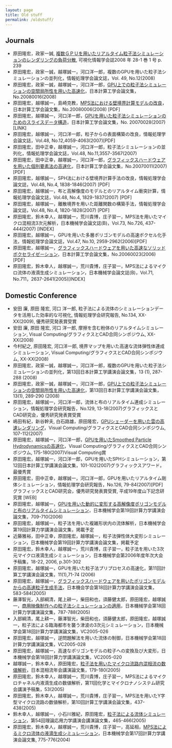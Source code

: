 ```yaml
---
layout: page
title: Old stuff
permalink: /oldstuff/
---
```


## Journals

- 原田隆宏，政家一誠, [複数ＧＰＵを用いたリアルタイム粒子法シミュレーションのレンダリングの負荷分散](https://www.jstage.jst.go.jp/article/jvs/28-1/1/28-1_1_239/_article/-char/ja), 可視化情報学会誌2008 年 28-1 巻 1 号 p. 239
- 原田隆宏，政家一誠，越塚誠一，河口洋一郎，複数のGPUを用いた粒子法シミュレーションの並列化，情報処理学会論文誌，Vol. 49, No.12(2008)
- 原田隆宏，政家一誠，越塚誠一，河口洋一郎，[GPU上での粒子法シミュレーションの空間局所性を用いた高速化](https://www.jstage.jst.go.jp/article/jsces/2008/0/2008_0_20080016/_article/-char/ja)，日本計算工学会論文集，No.20080016(2008)
- 原田隆宏，越塚誠一，島崎克教，[MPS法における壁境界計算モデルの改良](https://www.jstage.jst.go.jp/article/jsces/2008/0/2008_0_20080006/_article/-char/ja)，日本計算工学会論文集，No.20080006(2008) [PDF]
- 原田隆宏，越塚誠一，河口洋一郎，[GPUを用いた粒子法シミュレーションのためのスライスデータ構造](https://www.jstage.jst.go.jp/article/jsces/2007/0/2007_0_20070028/_article/-char/ja)，日本計算工学会論文集，No. 20070028(2007)[LINK]
- 原田隆宏，越塚誠一，河口洋一郎，粒子からの表面構築の改良，情報処理学会論文誌，Vol.48, No.12,4059-4063(2007)[PDF]
- 原田隆宏，田中正幸，越塚誠一，河口洋一郎，粒子法シミュレーションの並列化，情報処理学会論文誌，Vol.48, No.11,3557-3567(2007)
- 原田隆宏，田中正幸，越塚誠一，河口洋一郎，[グラフィックスハードウェアを用いた個別要素法の高速化](https://www.jstage.jst.go.jp/article/jsces/2007/0/2007_0_20070011/_article/-char/ja)，日本計算工学会論文集，No.20070011(2007) [PDF]
- 原田隆宏，越塚誠一，SPH法における壁境界計算手法の改良，情報処理学会論文誌，Vol.48, No.4, 1838-1846(2007) [PDF]
- 原田隆宏，越塚誠一，布と高解像度のモデルとのリアルタイム衝突計算，情報処理学会論文誌，Vol.48, No.4, 1829-1837(2007) [PDF]
- 原田隆宏，越塚誠一，離散境界を用いた距離関数の構築手法，情報処理学会論文誌，Vol.48, No.4, 1820-1828(2007) [PDF]
- 原田隆宏，鈴木幸人，越塚誠一，荒川貴博，庄子習一，MPS法を用いたマイクロ混相流3次元解析，日本機械学会論文誌(B)，Vol.73, No.726, 437-444(2007) [INDEX]
- 原田隆宏，越塚誠一，GPUを用いた多層ポリゴンモデルの高速ボクセル化手法，情報処理学会論文誌，Vol.47, No.10, 2959-2962(2006)[PDF]
- 原田隆宏，越塚誠一，[グラフィックスハードウェアを用いた高速なソリッドボクセライゼーション](https://www.jstage.jst.go.jp/article/jsces/2006/0/2006_0_20060023/_article/-char/ja)，日本計算工学会論文集，No.20060023(2006)[PDF]
- 原田隆宏，鈴木幸人，越塚誠一，荒川貴博，庄子習一，MPS法によるマイクロ流体の液滴生成シミュレーション，日本機械学会論文誌(B)，Vol.71, No.711，2637-2641(2005)[INDEX]


## Domestic Conference 

- 安田 廉, 原田 隆宏, 河口 洋一郎, 粒子法による流体のシミュレーションデータを活用した効率的な可視化, 情報処理学会研究報告, No.134, XX-XX(2009), 優秀研究発表賞受賞
- 安田 廉, 原田 隆宏, 河口 洋一郎, 摩擦を含む粉体のリアルタイムシミュレーション, Visual Computing/グラフィクスとCAD合同シンポジウム, XX-XX(2008)
- 今村紀之, 原田隆宏, 河口洋一郎, 境界マップを用いた高速な流体弾性体連成シミュレーション, Visual Computing/グラフィクスとCAD合同シンポジウム, XX-XX(2008)
- 原田隆宏，政家一誠，越塚誠一，河口洋一郎，複数のGPUを用いた粒子法シミュレーションの並列化，第13回日本計算工学講演会論文集，13 (1), 287-288 (2008)
- 原田隆宏，政家一誠，越塚誠一，河口洋一郎，[GPU上での粒子法シミュレーションの空間局所性を用いた高速化](https://www.jstage.jst.go.jp/article/jsces/2008/0/2008_0_20080016/_article/-char/ja)，第13回日本計算工学講演会論文集，13(1), 289-290 (2008)
- 原田隆宏，越塚誠一，河口洋一郎，流体と布のリアルタイム連成シミュレーション，情報処理学会研究報告，No.129, 13-18(2007)グラフィックスとCAD研究会，優秀研究発表賞受賞
- 嶋田有紀，新谷幹夫, 白石路雄，原田隆宏，[GPUシェーダーを用いた雲の高速レンダリング](https://www.jstage.jst.go.jp/article/aiieej/35vc/0/35vc_0_107/_article/-char/ja)，Visual Computing/グラフィクスとCAD合同シンポジウム, 107-112(2007)
- 原田隆宏，越塚誠一，河口洋一郎，[GPUを用いたSmoothed Particle Hydrodynamicsの高速化](https://www.jstage.jst.go.jp/article/aiieej/35vc/0/35vc_0_175/_article/-char/ja)，Visual Computing/グラフィクスとCAD合同シンポジウム, 175-180(2007)Visual Computing賞
- 原田隆宏，越塚誠一，河口洋一郎，GPUを用いたSPHシミュレーション，第12回日本計算工学講演会論文集，101-102(2007)グラフィックスアワード，最優秀賞
- 原田隆宏，田中正幸，越塚誠一，河口洋一郎，GPUを用いたリアルタイム剛体シミュレーション，情報処理学会研究報告，No.126, 79-84(2007)[PDF]グラフィックスとCAD研究会，優秀研究発表賞受賞, 平成19年度山下記念研究賞 [WEB]
- 原田隆宏，越塚誠一，[GPUを用いた動的に変形する高解像度ポリゴンモデルと布のリアルタイムシミュレーション](https://www.jstage.jst.go.jp/article/jsmecmd/2006.19/0/2006.19_709/_article/-char/ja)，日本機械学会第19回計算力学講演会論文集，709-710(2006)
- 原田隆宏，越塚誠一，粒子法を用いた複雑形状内の流体解析，日本機械学会第19回計算力学講演会論文集，掲載予定
- 近藤雅裕，田中正幸，原田隆宏，越塚誠一，粒子法弾性体大変形シミュレーション，日本機械学会第19回計算力学講演会論文集，掲載予定
- 原田隆宏，鈴木幸人，越塚誠一，荒川貴博，庄子習一，粒子法を用いた3次元マイクロ液滴生成シミュレーション，日本機械学会第2006年度年次大会予稿集，18-22, 2006, p.301-302
- 原田隆宏，越塚誠一，GPUを用いた粒子法プリプロセスの高速化，第11回計算工学講演会論文集，11(1),71-74 (2006)
- 原田隆宏，越塚誠一，[グラフィックスハードウェアを用いたポリゴンモデルからの高速粒子生成手法](https://www.jstage.jst.go.jp/article/jsmecmd/2005.18/0/2005.18_583/_article/-char/ja)，日本機会学会第18回計算力学講演会論文集，583-584(2005)
- 藤澤智光，入部綱清，尾上耕一，柴田和也，須藤健太郎，原田隆宏，越塚誠一，[商用映像制作への粒子法シミュレーションの適用](https://www.jstage.jst.go.jp/article/jsmecmd/2005.18/0/2005.18_787/_article/-char/ja)，日本機械学会第18回計算力学講演論文集，787-788(2005)
- 入部綱清，尾上耕一，藤澤智光，柴田和也，須藤健太郎，原田隆宏，越塚誠一，粒子法による臨海都市を襲う津波の3次元シミュレーション，日本機械学会第18回計算力学講演論文集，VC2005-026
- 原田隆宏，越塚誠一，逆問題解法を用いた流体の制御，日本機械学会第18回計算力学講演論文集，VC2005-028
- 原田隆宏，越塚誠一，高速なポリゴンモデルの粒子への変換及び大変形，日本機械学会第18回計算力学講演論文集，VC2005-020
- 越塚誠一，鈴木幸人，原田隆宏，[粒子法を用いたマイクロ流路内混相流の数値解析](https://www.jstage.jst.go.jp/article/kikaib1979/73/726/73_726_437/_article/-char/ja)，日本混相流年会講演論文集，179-180(2005)
- 原田隆宏，鈴木幸人，越塚誠一，荒川貴博，庄子習一，MPS法によるマイクロチャネル内液滴生成の数値解析，第11回化学とマイクロナノシステム研究会講演予稿集，53(2005)
- 原田隆宏，鈴木幸人，越塚誠一，荒川貴博，庄子習一，MPS法を用いたY字型マイクロ流路の数値解析，第10回計算工学講演会論文集，437-438(2005)
- 鈴木幸人，越塚誠一，小石川雅紀，原田隆宏，[粒子法による流体シミュレーション](https://www.jstage.jst.go.jp/article/japannctam/54/0/54_0_221/_article/-char/ja)，第54回理論応用力学講演会講演論文集，465-466(2005)
- 原田隆宏，鈴木幸人，越塚誠一，荒川貴博，庄子習一，高延相，[MPS法によるミクロ流体の液滴生成シミュレーション](https://www.jstage.jst.go.jp/article/jsmecmd/2004.17/0/2004.17_775/_article/-char/ja)，日本機械学会第17回計算力学講演会論文集, 775-776(2004)

